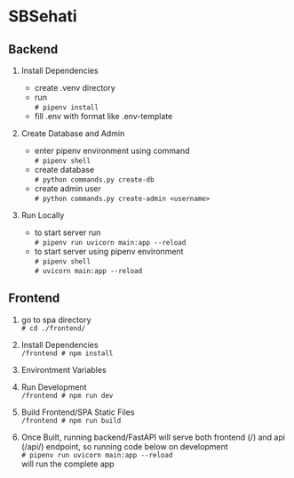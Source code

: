 # SBSehati

## Backend

1. Install Dependencies
    - create .venv directory
    - run
    <br/>`# pipenv install`
    - fill .env with format like .env-template

2. Create Database and Admin
    - enter pipenv environment using command
    <br/>`# pipenv shell`
    - create database
    <br/>`# python commands.py create-db`
    - create admin user
    <br/>`# python commands.py create-admin <username>`

3. Run Locally
    - to start server run
    <br/>`# pipenv run uvicorn main:app --reload`
    - to start server using pipenv environment
    <br/>`# pipenv shell`
    <br/>`# uvicorn main:app --reload`

## Frontend

1. go to spa directory
    <br/>`# cd ./frontend/`

2. Install Dependencies
    <br/>`/frontend # npm install`

3. Environtment Variables <pending>

4. Run Development
    <br/>`/frontend # npm run dev`

5. Build Frontend/SPA Static Files
    <br/>`/frontend # npm run build`

6. Once Built, running backend/FastAPI will serve both frontend (/) and api (/api/<service>) endpoint, so running code below on development
    </br>`# pipenv run uvicorn main:app --reload`</br>
    will run the complete app
